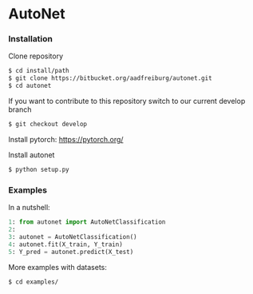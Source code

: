 # AutoNet

### Installation

Clone repository

```sh
$ cd install/path
$ git clone https://bitbucket.org/aadfreiburg/autonet.git
$ cd autonet
```
If you want to contribute to this repository switch to our current develop branch

```sh
$ git checkout develop
```

Install pytorch: 
https://pytorch.org/
 
Install autonet

```sh
$ python setup.py
```


### Examples

In a nutshell:

```py
1: from autonet import AutoNetClassification
2: 
3: autonet = AutoNetClassification()
4: autonet.fit(X_train, Y_train)
5: Y_pred = autonet.predict(X_test)
```

More examples with datasets:

```sh
$ cd examples/
```
